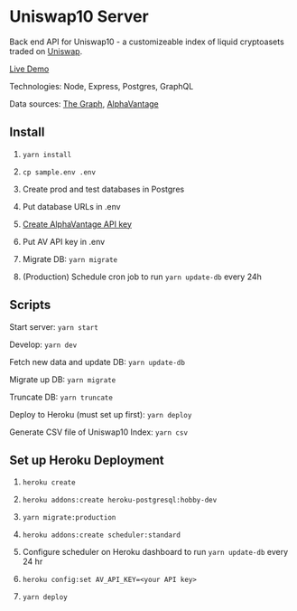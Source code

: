 # Uniswap10 Server

Back end API for Uniswap10 - a customizeable index of liquid cryptoasets traded on [Uniswap](https://uniswap.io).

[Live Demo](https://uniswap10.now.sh)

Technologies: Node, Express, Postgres, GraphQL

Data sources: [The Graph](https://thegraph.com), [AlphaVantage](https://www.alphavantage.co/)

## Install

1. `yarn install`

2. `cp sample.env .env`

3. Create prod and test databases in Postgres

4. Put database URLs in .env

5. [Create AlphaVantage API key](https://www.alphavantage.co/support/#api-key)

6. Put AV API key in .env

7. Migrate DB: `yarn migrate`

8. (Production) Schedule cron job to run `yarn update-db` every 24h

## Scripts

Start server: `yarn start`

Develop: `yarn dev`

Fetch new data and update DB: `yarn update-db`

Migrate up DB: `yarn migrate`

Truncate DB: `yarn truncate`

Deploy to Heroku (must set up first): `yarn deploy`

Generate CSV file of Uniswap10 Index: `yarn csv`

## Set up Heroku Deployment

1. `heroku create`

2. `heroku addons:create heroku-postgresql:hobby-dev`

3. `yarn migrate:production`

4. `heroku addons:create scheduler:standard`

5. Configure scheduler on Heroku dashboard to run `yarn update-db` every 24 hr

6. `heroku config:set AV_API_KEY=<your API key>`

7. `yarn deploy`
